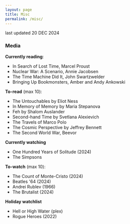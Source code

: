 ```yaml
---
layout: page
title: Misc
permalink: /misc/
---
```

last updated 20 DEC 2024

### Media
**Currently reading**:
- In Search of Lost Time, Marcel Proust
- Nuclear War: A Scenario, Annie Jacobsen
- The Time Machine Did It, John Swartzwelder
- Bringing Up Bookmonsters,  Amber and Andy Ankowski 

**To-read** (max 10):
- The Untouchables by Eliot Ness
- In Memory of Memory by Maria Stepanova
- Feh by Shalom Auslander
- Second-hand Time by Svetlana Alexievich
- The Travels of Marco Polo
- The Cosmic Perspective by Jeffrey Bennett
- The Second World War, Beevor

**Currently watching**
- One Hundred Years of Solitude (2024)
- The Simpsons

**To-watch** (max 10):
- The Count of Monte-Cristo (2024)
- Beatles '64 (2024)
- Andrei Rublev (1966)
- The Brutalist (2024)

**Holiday watchlist**
- Hell or High Water (plex)
- Rogue Heroes (2022)